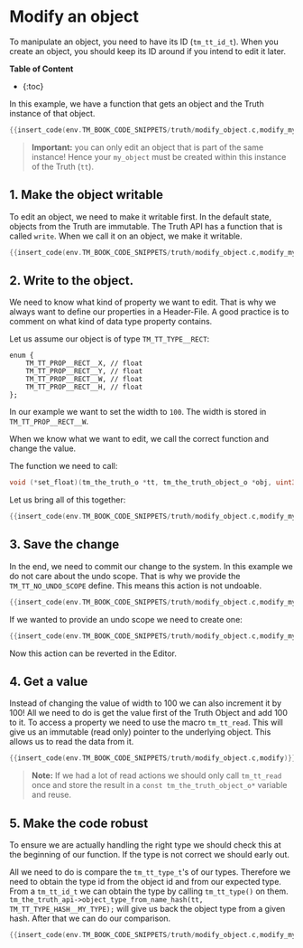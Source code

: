 # Modify an object

To manipulate an object, you need to have its ID (`tm_tt_id_t`). When you create an object, you should keep its ID around if you intend to edit it later.

**Table of Content**

* {:toc}

In this example, we have a function that gets an object and the Truth instance of that object.

```c
{{insert_code(env.TM_BOOK_CODE_SNIPPETS/truth/modify_object.c,modify_my_object)}}
```

>  **Important:** you can only edit an object that is part of the same instance! Hence your `my_object` must be created within this instance of the Truth (`tt`).  



## 1. Make the object writable

To edit an object, we need to make it writable first. In the default state, objects from the Truth are immutable. The Truth API has a function that is called `write`. When we call it on an object, we make it writable.

```c
{{insert_code(env.TM_BOOK_CODE_SNIPPETS/truth/modify_object.c,modify_my_object_alt_write)}}
```

## 2. Write to the object.

We need to know what kind of property we want to edit. That is why we always want to define our properties in a Header-File. A good practice is to comment on what kind of data type property contains.

Let us assume our object is of type ``TM_TT_TYPE__RECT``:

```
enum {
    TM_TT_PROP__RECT__X, // float
    TM_TT_PROP__RECT__Y, // float
    TM_TT_PROP__RECT__W, // float
    TM_TT_PROP__RECT__H, // float
};
```

In our example we want to set the width to `100`. The width is stored in `TM_TT_PROP__RECT__W`.

When we know what we want to edit, we call the correct function and change the value.

The function we need to call:

```c
void (*set_float)(tm_the_truth_o *tt, tm_the_truth_object_o *obj, uint32_t property,float value);
```

Let us bring all of this together:

```c
{{insert_code(env.TM_BOOK_CODE_SNIPPETS/truth/modify_object.c,modify_my_object_alt)}}
```



## 3. Save the change

In the end, we need to commit our change to the system. In this example we do not care about the undo scope. That is why we provide the `TM_TT_NO_UNDO_SCOPE` define. This means this action is not undoable.

```c
{{insert_code(env.TM_BOOK_CODE_SNIPPETS/truth/modify_object.c,modify_my_object_noundo)}}
```

If we wanted to provide an undo scope we need to create one:

```c
{{insert_code(env.TM_BOOK_CODE_SNIPPETS/truth/modify_object.c,modify_my_object_alt,off)}}
```

Now this action can be reverted in the Editor.



## 4. Get a value

Instead of changing the value  of width to 100 we can also increment it by 100! All we need to do is get the value first of the Truth Object and add 100 to it. To access a property we need to use the macro `tm_tt_read`. This will give us an immutable (read only) pointer to the underlying object. This allows us to read the data from it.

```c
{{insert_code(env.TM_BOOK_CODE_SNIPPETS/truth/modify_object.c,modify)}}
```

> **Note:** If we had a lot of read actions we should only call `tm_tt_read` once and store the result in a  `const tm_the_truth_object_o*` variable and reuse.



## 5. Make the code robust

To ensure we are actually handling the right type we should check this at the beginning of our function. If the type is not correct we should early out.

All we need to do is compare the `tm_tt_type_t`'s of our types. Therefore we need to obtain the type id from the object id and from our expected type. From a `tm_tt_id_t` we can obtain the type by calling `tm_tt_type()` on them. `tm_the_truth_api->object_type_from_name_hash(tt, TM_TT_TYPE_HASH__MY_TYPE);` will give us back the object type from a given hash. After that we can do our comparison.

```c
{{insert_code(env.TM_BOOK_CODE_SNIPPETS/truth/modify_object.c,modify_my_object,off)}}
```

